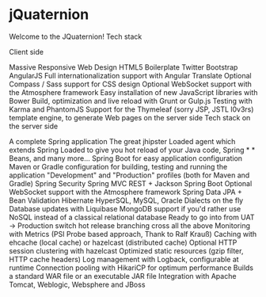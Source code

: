 jQuaternion
===========

Welcome to the JQuaternion!
Tech stack

Client side

Massive Responsive Web Design
HTML5 Boilerplate
Twitter Bootstrap
AngularJS
Full internationalization support with Angular Translate
Optional Compass / Sass support for CSS design
Optional WebSocket support with the Atmosphere framework
Easy installation of new JavaScript libraries with Bower
Build, optimization and live reload with Grunt or Gulp.js
Testing with Karma and PhantomJS
Support for the Thymeleaf (sorry JSP, JSTL l0v3rs) template engine, to generate Web pages on the server side
Tech stack on the server side

A complete Spring application
The great jhipster Loaded agent which extends Spring Loaded to give you hot reload of your Java code, Spring * * Beans, and many more...
Spring Boot for easy application configuration
Maven or Gradle configuration for building, testing and running the application
"Development" and "Production" profiles (both for Maven and Gradle)
Spring Security
Spring MVC REST + Jackson
Spring Boot
Optional WebSocket support with the Atmosphere framework
Spring Data JPA + Bean Validation
Hibernate HyperSQL, MySQL, Oracle Dialects on the fly
Database updates with Liquibase
MongoDB support if you'd rather use NoSQL instead of a classical relational database
Ready to go into from UAT -> Production switch hot release branching cross all the above
Monitoring with Metrics (PSI Probe based approach, Thank to Ralf Krauß)
Caching with ehcache (local cache) or hazelcast (distributed cache)
Optional HTTP session clustering with hazelcast
Optimized static resources (gzip filter, HTTP cache headers)
Log management with Logback, configurable at runtime
Connection pooling with HikariCP for optimum performance
Builds a standard WAR file or an executable JAR file
Integration with Apache Tomcat, Weblogic, Websphere and JBoss